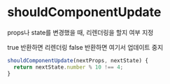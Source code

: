# shouldComponentUpdate

props나 state를 변경했을 때, 리렌더링을 할지 여부 지정

true 반환하면 리렌더링
false 반환하면 여기서 업데이트 중지

```js
shouldComponentUpdate(nextProps, nextState) {
  return nextState.number % 10 !== 4;
}
```